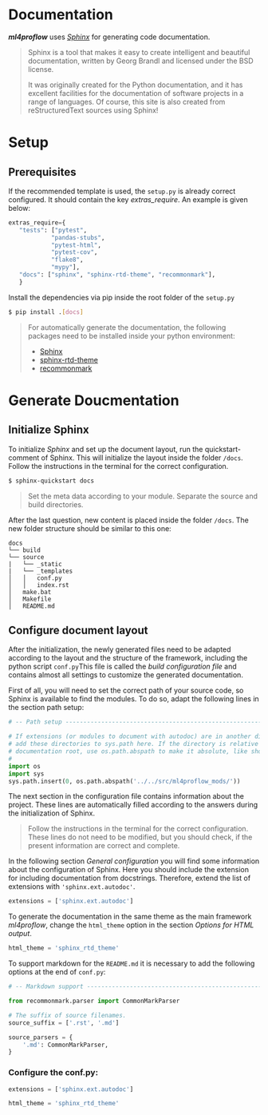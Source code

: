# Documentation
***ml4proflow*** uses *[Sphinx](https://www.sphinx-doc.org/en/master/)* for generating code documentation.
> Sphinx is a tool that makes it easy to create intelligent and beautiful documentation, written by Georg Brandl and licensed under the BSD license.
> 
> It was originally created for the Python documentation, and it has excellent facilities for the documentation of software projects in a range of languages. Of course, this site is also created from reStructuredText sources using Sphinx!
# Setup
## Prerequisites
If the recommended template is used, the ```setup.py``` is already correct configured. It should contain the key *extras_require*. An example is given below:
```python 
extras_require={
   "tests": ["pytest", 
            "pandas-stubs",
            "pytest-html",
            "pytest-cov",
            "flake8",
            "mypy"],
   "docs": ["sphinx", "sphinx-rtd-theme", "recommonmark"],
   }
```
Install the dependencies via pip inside the root folder of the ```setup.py``` 
```bash
$ pip install .[docs]
```
> For automatically generate the documentation, the following packages need to be installed inside your python environment:
> - [Sphinx](https://pypi.org/project/Sphinx/)
> - [sphinx-rtd-theme](https://pypi.org/project/sphinx-rtd-theme/)
> - [recommonmark](https://pypi.org/project/recommonmark/)

# Generate Doucmentation
## Initialize Sphinx
To initialize *Sphinx* and set up the document layout, run the quickstart-comment of Sphinx. This will initialize the layout inside the folder ```/docs```. Follow the instructions in the terminal for the correct configuration.
```bash
$ sphinx-quickstart docs
```
> Set the meta data according to your module.
> Separate the source and build directories.

After the last question, new content is placed inside the folder ```/docs```. The new folder structure should be similar to this one:
``` 
docs
└── build
└── source
|   └── _static
|   └── _templates
│   │   conf.py
│   │   index.rst
│   make.bat
│   Makefile
│   README.md
```
## Configure document layout
After the initialization, the newly generated files need to be adapted according to the layout and the structure of the framework, including the python script ```conf.py```This file is called the *build configuration file* and contains almost all settings to customize the generated documentation. 

First of all, you will need to set the correct path of your source code, so Sphinx is available to find the modules. 
To do so, adapt the following lines in the section path setup: 
```python
# -- Path setup --------------------------------------------------------------

# If extensions (or modules to document with autodoc) are in another directory,
# add these directories to sys.path here. If the directory is relative to the
# documentation root, use os.path.abspath to make it absolute, like shown here.
#
import os
import sys
sys.path.insert(0, os.path.abspath('../../src/ml4proflow_mods/'))
```
The next section in the configuration file contains information about the project. These lines are automatically filled according to the answers during the initialization of Sphinx. 
> Follow the instructions in the terminal for the correct configuration.
These lines do not need to be modified, but you should check, if the present information are correct and complete. 

In the following section *General configuration* you will find some information about the configuration of Sphinx.
Here you should include the extension for including documentation from docstrings. Therefore, extend the list of extensions with ```'sphinx.ext.autodoc'```.  
```python 
extensions = ['sphinx.ext.autodoc']
``` 

To generate the documentation in the same theme as the main framework *ml4proflow*, change the ```html_theme``` option in the section *Options for HTML output*.
 ```python 
html_theme = 'sphinx_rtd_theme'
``` 

To support markdown for the ``README.md`` it is necessary to add the following options at the end of ``conf.py``:
```python
# -- Markdown support --------------------------------------------------------

from recommonmark.parser import CommonMarkParser

# The suffix of source filenames.
source_suffix = ['.rst', '.md']

source_parsers = {
	'.md': CommonMarkParser,
}
```


### Configure the conf.py:
```python 
extensions = ['sphinx.ext.autodoc']

html_theme = 'sphinx_rtd_theme'
``` 

